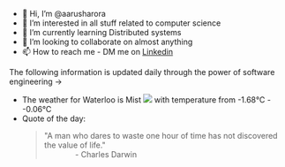 - 👋 Hi, I’m @aarusharora
- 👀 I’m interested in all stuff related to computer science
- 🌱 I’m currently learning Distributed systems
- 💞️ I’m looking to collaborate on almost anything
- 📫 How to reach me - DM me on [Linkedin](https://www.linkedin.com/in/aarusharora789/)

The following information is updated daily through the power of software engineering ->
- The weather for Waterloo is Mist ![](https://openweathermap.org/img/wn/50d.png) with temperature from -1.68℃ - -0.06℃
- Quote of the day:  
	> "A man who dares to waste one hour of time has not discovered the value of life."  
	> &emsp;&emsp;&emsp;&emsp;- Charles Darwin
